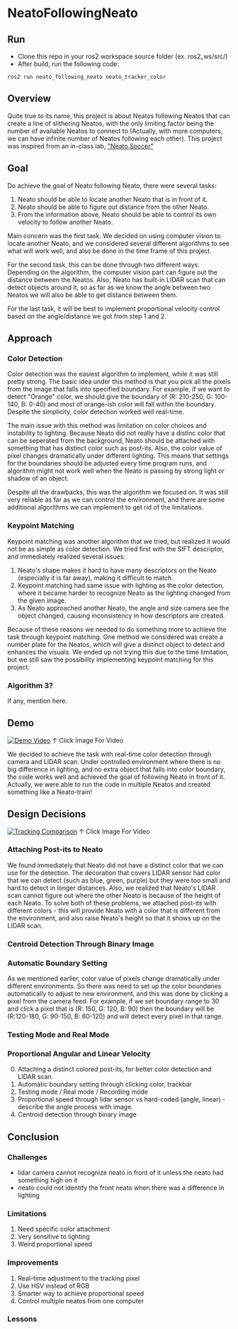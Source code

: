 # NeatoFollowingNeato

## Run

- Clone this repo in your ros2 workspace source folder (ex. ros2_ws/src/)
- After build, run the following code:
```
ros2 run neato_following_neato neato_tracker_color 
```

## Overview

Quite true to its name, this project is about Neatos following Neatos that can create a line of slithering Neatos, with the only limiting factor being the number of available Neatos to connect to (Actually, with more computers, we can have infinite number of Neatos following each other). This project was inspired from an in-class lab, ["Neato Soccer"](https://github.com/comprobo22/class_activities_and_resources/tree/main/neato_soccer)

## Goal

Do achieve the goal of Neato following Neato, there were several tasks:

1. Neato should be able to locate another Neato that is in front of it.
2. Neato should be able to figure out distance from the other Neato.
3. From the information above, Neato should be able to control its own velocity to follow another Neato.

Main concern was the first task. We decided on using computer vision to locate another Neato, and we considered several different algorithms to see what will work well, and also be done in the time frame of this project.

For the second task, this can be done through two different ways. Depending on the algorithm, the computer vision part can figure out the distance between the Neatos. Also, Neato has built-in LIDAR scan that can detect objects around it, so as far as we know the angle between two Neatos we will also be able to get distance between them.

For the last task, it will be best to implement proportional velocity control based on the angle/distance we got from step 1 and 2. 

## Approach

### Color Detection

Color detection was the easiest algorithm to implement, while it was still pretty strong. The basic idea under this method is that you pick all the pixels from the image that falls into specified boundary. For example, if we want to detect "Orange" color, we should give the boundary of (R: 210-250, G: 100-140, B: 0-40) and most of orange-ish color will fall within the boundary. Despite the simplicity, color detection worked well real-time.

The main issue with this method was limitation on color choices and instability to lighting. Because Neato did not really have a distinc color that can be seperated from the background, Neato should be attached with something that has distinct color such as post-its. Also, the color value of pixel changes dramatically under different lighting. This means that settings for the boundaries should be adjusted every time program runs, and algorithm might not work well when the Neato is passing by strong light or shadow of an object. 

Despite all the drawbacks, this was the algorithm we focused on. It was still very reliable as far as we can control the environment, and there are some additional algorithms we can implement to get rid of the limitations. 

### Keypoint Matching

Keypoint matching was another algorithm that we tried, but realized it would not be as simple as color detection. We tried first with the SIFT descriptor, and immediately realized several issues:

1. Neato's shape makes it hard to have many descriptors on the Neato (especially it is far away), making it difficult to match. 
2. Keypoint matching had same issue with lighting as the color detection, where it became harder to recognize Neato as the lighting changed from the given image.
3. As Neato approached another Neato, the angle and size camera see the object changed, causing inconsistency in how descriptors are created.

Because of these reasons we needed to do something more to achieve the task through keypoint matching. One method we considered was create a number plate for the Neatos, which will give a distinct object to detect and enhances the visuals. We ended up not trying this due to the time limitation, but we still saw the possibility implementing keypoint matching for this project.

### Algorithm 3? 

If any, mention here.

## Demo

[![Demo Video](https://img.youtube.com/vi/cAolaKo4dqg/maxresdefault.jpg)](https://youtu.be/cAolaKo4dqg)
↑ Click Image For Video

We decided to achieve the task with real-time color detection through camera and LIDAR scan. Under controlled environment where there is no big difference in lighting, and no extra object that falls into color boundary, the code works well and achieved the goal of following Neato in front of it. Actually, we were able to run the code in multiple Neatos and created something like a Neato-train!

## Design Decisions

[![Tracking Comparison](https://img.youtube.com/vi/BhG1ZUt1OvM/maxresdefault.jpg)](https://youtu.be/BhG1ZUt1OvM)
↑ Click Image For Video

### Attaching Post-its to Neato



We found immediately that Neato did not have a distinct color that we can use for the detection. The decoration that covers LIDAR sensor had color that we can detect (such as blue, green, purple) but they were too small and hard to detect in longer distances. Also, we realized that Neato's LIDAR scan cannot figure out where the other Neato is because of the height of each Neato. To solve both of these problems, we attached post-its with different colors - this will provide Neato with a color that is different from the environment, and also raise Neato's height so that it shows up on the LIDAR scan. 

### Centroid Detection Through Binary Image

### Automatic Boundary Setting

As we mentioned earlier, color value of pixels change dramatically under different environments. So there was need to set up the color boundaries automatically to adjust to new environment, and this was done by clicking a pixel from the camera feed. For example, if we set boundary range to 30 and click a pixel that is (R: 150, G: 120, B: 90) then the boundary will be (R:120-180, G: 90-150, B: 60-120) and will detect every pixel in that range. 

### Testing Mode and Real Mode

### Proportional Angular and Linear Velocity

0. Attaching a distinct colored post-its, for better color detection and LIDAR scan.
1. Automatic boundary setting through clicking color, trackbar
2. Testing mode / Real mode / Recording mode
3. Proportional speed through lidar sensor vs hard-coded (angle, linear) - describe the angle process with image.
4. Centroid detection through binary image

## Conclusion

### Challenges
- lidar camera cannot recognize neato in front of it unless the neato had something high on it
- neato could not identify the front neato when there was a difference in lighting

### Limitations

1. Need specific color attachment
2. Very sensitive to lighting
3. Weird proportional speed

### Improvements

1. Real-time adjustment to the tracking pixel
2. Use HSV instead of RGB
3. Smarter way to achieve proportional speed
4. Control multiple neatos from one computer

### Lessons

